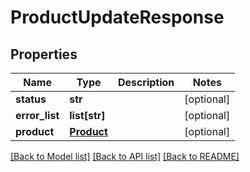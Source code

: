 # ProductUpdateResponse

## Properties
Name | Type | Description | Notes
------------ | ------------- | ------------- | -------------
**status** | **str** |  | [optional] 
**error_list** | **list[str]** |  | [optional] 
**product** | [**Product**](Product.md) |  | [optional] 

[[Back to Model list]](../README.md#documentation-for-models) [[Back to API list]](../README.md#documentation-for-api-endpoints) [[Back to README]](../README.md)

